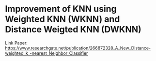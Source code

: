 # Improvement of KNN using Weighted KNN (WKNN) and Distance Weigted KNN (DWKNN)

Link Paper: https://www.researchgate.net/publication/266872328_A_New_Distance-weighted_k_-nearest_Neighbor_Classifier
